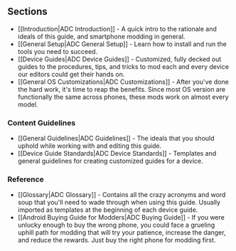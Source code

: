## Sections 

* [[Introduction|ADC Introduction]] - A quick intro to the rationale and ideals of this guide, and smartphone modding in general.
* [[General Setup|ADC General Setup]] - Learn how to install and run the tools you need to succeed.
* [[Device Guides|ADC Device Guides]] - Customized, fully decked out guides to the procedures, tips, and tricks to mod each and every device our editors could get their hands on.
* [[General OS Customizations|ADC Customizations]] - After you've done the hard work, it's time to reap the benefits. Since most OS version are functionally the same across phones, these mods work on almost every model.

### Content Guidelines

* [[General Guidelines|ADC Guidelines]] - The ideals that you should uphold while working with and editing this guide.
* [[Device Guide Standards|ADC Device Standards]] - Templates and general guidelines for creating customized guides for a device.

### Reference

* [[Glossary|ADC Glossary]] - Contains all the crazy acronyms and word soup that you'll need to wade through when using this guide. Usually imported as templates at the beginning of each device guide.
* [[Android Buying Guide for Modders|ADC Buying Guide]] - If you were unlucky enough to buy the wrong phone, you could face a grueling uphill path for modding that will try your patience, increase the danger, and reduce the rewards. Just buy the right phone for modding first.